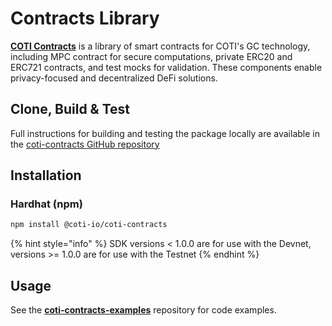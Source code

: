 # Contracts Library

[**COTI Contracts**](https://github.com/coti-io/coti-contracts) is a library of smart contracts for COTI's GC technology, including MPC contract for secure computations, private ERC20 and ERC721 contracts, and test mocks for validation. These components enable privacy-focused and decentralized DeFi solutions.

## Clone, Build & Test

Full instructions for building and testing the package locally are available in the [coti-contracts GitHub repository](https://github.com/coti-io/coti-contracts)

## Installation

### Hardhat (npm)

```bash
npm install @coti-io/coti-contracts
```

{% hint style="info" %}
SDK versions < 1.0.0 are for use with the Devnet, versions >= 1.0.0 are for use with the Testnet
{% endhint %}

## Usage

See the [**coti-contracts-examples**](https://github.com/coti-io/coti-contracts-examples) repository for code examples.
